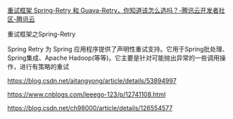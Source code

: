 

[重试框架 Spring-Retry 和 Guava-Retry，你知道该怎么选吗？-腾讯云开发者社区-腾讯云](https://cloud.tencent.com/developer/article/2101159)

重试框架之Spring-Retry

Spring Retry 为 Spring 应用程序提供了声明性重试支持。它用于Spring批处理、Spring集成、Apache Hadoop(等等)。它主要是针对可能抛出异常的一些调用操作，进行有策略的重试























https://blog.csdn.net/aitangyong/article/details/53894997



https://www.cnblogs.com/leeego-123/p/12741108.html

https://blog.csdn.net/ch98000/article/details/126554577